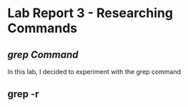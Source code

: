 # **Lab Report 3 - Researching Commands**
## *grep Command*
In this lab, I decided to experiment with the grep command 

## grep -r 


